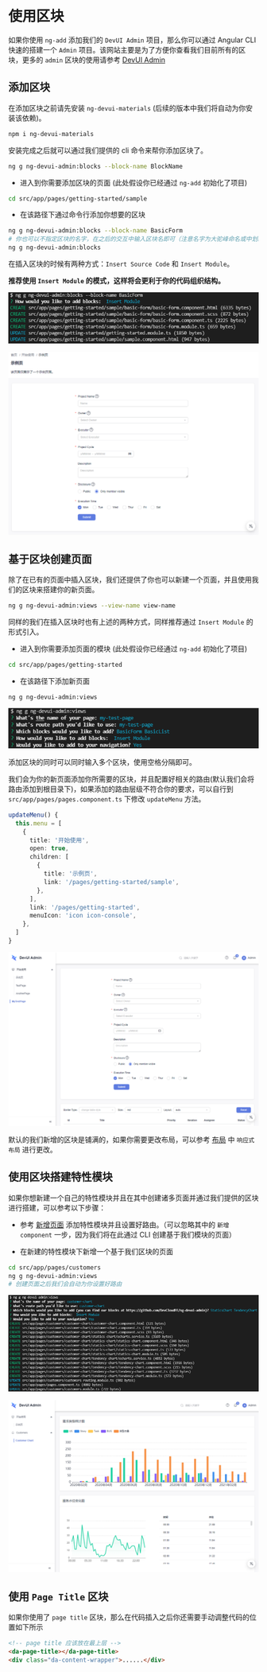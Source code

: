 # 使用区块

如果你使用 `ng-add` 添加我们的 `DevUI Admin` 项目，那么你可以通过 Angular CLI 快速的搭建一个 `Admin` 项目。该网站主要是为了方便你查看我们目前所有的区块，更多的 `admin` 区块的使用请参考 [DevUI Admin](https://devui.design/admin-page/docs/use-block)

## 添加区块

在添加区块之前请先安装 `ng-devui-materials` (后续的版本中我们将自动为你安装该依赖)。

```bash
npm i ng-devui-materials
```

安装完成之后就可以通过我们提供的 cli 命令来帮你添加区块了。

```bash
ng g ng-devui-admin:blocks --block-name BlockName
```

- 进入到你需要添加区块的页面 (此处假设你已经通过 `ng-add` 初始化了项目)

```bash
cd src/app/pages/getting-started/sample
```

- 在该路径下通过命令行添加你想要的区块

```bash
ng g ng-devui-admin:blocks --block-name BasicForm
# 你也可以不指定区块的名字，在之后的交互中输入区块名即可（注意名字为大驼峰命名或中划线连接）
ng g ng-devui-admin:blocks
```

在插入区块的时候有两种方式：`Insert Source Code` 和 `Insert Module`。

**推荐使用 `Insert Module` 的模式，这样将会更利于你的代码组织结构。**

![avatar](./../../../../assets/docs/block-insert.png)

![avatar](./../../../../assets/docs/insert-result-zh.png)

## 基于区块创建页面

除了在已有的页面中插入区块，我们还提供了你也可以新建一个页面，并且使用我们的区块来搭建你的新页面。

```bash
ng g ng-devui-admin:views --view-name view-name
```

同样的我们在插入区块时也有上述的两种方式，同样推荐通过 `Insert Module` 的形式引入。

- 进入到你需要添加页面的模块 (此处假设你已经通过 `ng-add` 初始化了项目)

```bash
cd src/app/pages/getting-started
```

- 在该路径下添加新页面

```bash
ng g ng-devui-admin:views
```

![avatar](./../../../../assets/docs/view-insert.png)

添加区块的同时可以同时输入多个区块，使用空格分隔即可。

我们会为你的新页面添加你所需要的区块，并且配置好相关的路由(默认我们会将路由添加到根目录下)，如果添加的路由层级不符合你的要求，可以自行到 `src/app/pages/pages.component.ts` 下修改 `updateMenu` 方法。

```typescript
updateMenu() {
  this.menu = [
    {
      title: '开始使用',
      open: true,
      children: [
        {
          title: '示例页',
          link: '/pages/getting-started/sample',
        },
      ],
      link: '/pages/getting-started',
      menuIcon: 'icon icon-console',
    },
  ]
}
```

![avatar](./../../../../assets/docs/view-insert-result-zh.png)

默认的我们新增的区块是铺满的，如果你需要更改布局，可以参考 [布局](/admin-page/docs/layout) 中 `响应式布局` 进行更改。

## 使用区块搭建特性模块

如果你想新建一个自己的特性模块并且在其中创建诸多页面并通过我们提供的区块进行搭建，可以参考以下步骤：

- 参考 [新增页面](/admin-page/docs/new-page) 添加特性模块并且设置好路由。（可以忽略其中的 `新增component` 一步，因为我们将在此通过 CLI 创建基于我们模块的页面）

- 在新建的特性模块下新增一个基于我们区块的页面

```bash
cd src/app/pages/customers
ng g ng-devui-admin:views
# 创建页面之后我们会自动为你设置好路由
```

![avatar](./../../../../assets/docs/create-page.png)

![avatar](./../../../../assets/docs/create-page-result-zh.png)

## 使用 `Page Title` 区块

如果你使用了 `page title` 区块，那么在代码插入之后你还需要手动调整代码的位置如下所示

```html
<!-- page title 应该放在最上层 -->
<da-page-title></da-page-title>
<div class="da-content-wrapper">......</div>
```
